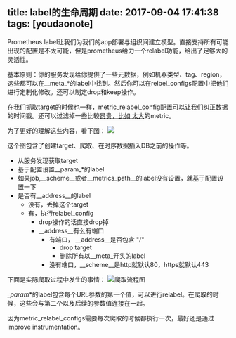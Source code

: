 
title: label的生命周期
date: 2017-09-04 17:41:38
tags: [youdaonote]
---

Prometheus label让我们为我们的app部署与组织间建立模型。直接支持所有可能出现的配置是不太可能，但是prometheus给力一个relabel功能，给出了足够大的灵活性。

基本原则：你的服务发现给你提供了一些元数据，例如机器类型、tag、region，这些都可以在__meta_*的label中找到。然后你可以在relbel_configs配置中把他们进行定制化修改。还可以制定drop和keep操作。

在我们抓取target的时候也一样，metric_relabel_config配置可以让我们纠正数据的时间戳。还可以过滤掉一些比较[昂贵，比如 太大](https://www.robustperception.io/dropping-metrics-at-scrape-time-with-prometheus/)的metric。

为了更好的理解这些内容，看下图：
![](http://www.robustperception.io/wp-content/uploads/2016/03/Life-of-a-Label-Target-Labels.png)

这个图包含了创建target、爬取、在时序数据插入DB之前的操作等。

- 从服务发现获取target
- 基于配置设置__param_*的label
- 如果job,__scheme__或者__metrics_path__的label没有设置，就基于配置设置一下
- 是否有__address__的label
    - 没有，丢掉这个target
    - 有，执行relabel_config
        - drop操作的话直接drop掉
        - __address__有么有端口
            - 有端口， __address__是否包含 "/"
                - drop target
                - 删除所有以__meta_开头的label
            - 没有端口，__scheme__是http就默认80，https就默认443


下面是实际爬取过程中发生的事情：
![爬取流程图](http://www.robustperception.io/wp-content/uploads/2016/03/Life-of-a-Label-Scraping.png)

__param_*的label包含每个URL参数的第一个值，可以进行relabel。在爬取的时候，这些会与第二个以及后续的参数值连接在一起。

因为metric_relabel_configs需要每次爬取的时候都执行一次，最好还是通过improve instrumentation。
